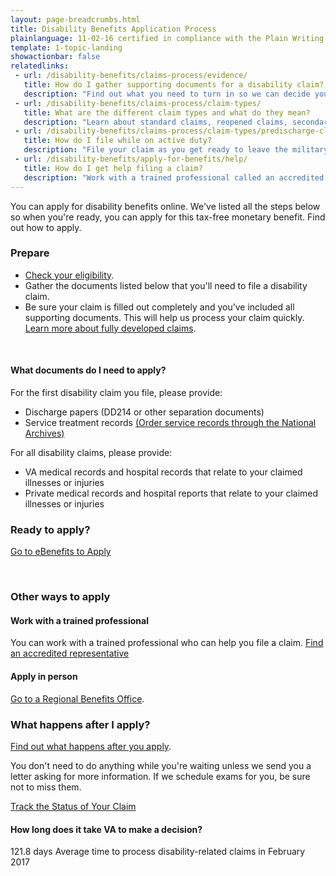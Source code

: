 ```yaml
---
layout: page-breadcrumbs.html
title: Disability Benefits Application Process
plainlanguage: 11-02-16 certified in compliance with the Plain Writing Act
template: 1-topic-landing
showactionbar: false
relatedlinks:
 - url: /disability-benefits/claims-process/evidence/
   title: How do I gather supporting documents for a disability claim? 
   description: "Find out what you need to turn in so we can decide your claim."
 - url: /disability-benefits/claims-process/claim-types/
   title: What are the different claim types and what do they mean? 
   description: "Learn about standard claims, reopened claims, secondary claims, and more."
 - url: /disability-benefits/claims-process/claim-types/predischarge-claim/
   title: How do I file while on active duty?
   description: "File your claim as you get ready to leave the military to speed up the claim decision process."
 - url: /disability-benefits/apply-for-benefits/help/
   title: How do I get help filing a claim?
   description: "Work with a trained professional called an accredited representative."
---
```


You can apply for disability benefits online. We've listed all the steps below so when you're ready, you can apply for this tax-free monetary benefit. Find out how to apply. 

### Prepare

- [Check your eligibility](/disability-benefits/eligibility).
- Gather the documents listed below that you'll need to file a disability claim.
- Be sure your claim is filled out completely and you’ve included all supporting documents. This will help us process your claim quickly. [Learn more about fully developed claims](/disability-benefits/claims-process/claim-types/fully-developed-claim/).

<div markdown="0"><br></div>

<div class="call-out" markdown="1">

#### What documents do I need to apply?

For the first disability claim you file, please provide:

- Discharge papers (DD214 or other separation documents) 
- Service treatment records [(Order service records through the National Archives)](https://www.archives.gov/veterans/military-service-records)

For all disability claims, please provide:

- VA medical records and hospital records that relate to your claimed illnesses or injuries
- Private medical records and hospital reports that relate to your claimed illnesses or injuries

</div>


### Ready to apply?

<a class="usa-button-primary va-button-primary" href="https://www.ebenefits.va.gov/ebenefits/about/feature?feature=disability-compensation">Go to eBenefits to Apply</a>

<div markdown="0"><br></div>

### Other ways to apply

#### Work with a trained professional

You can work with a trained professional who can help you file a claim.  [Find an accredited representative](/disability-benefits/apply-for-benefits/help/index.html)

#### Apply in person

[Go to a Regional Benefits Office](http://www.benefits.va.gov/benefits/offices.asp).

### What happens after I apply?

[Find out what happens after you apply](/disability-benefits/after-you-apply).

You don't need to do anything while you're waiting unless we send you a letter asking for more information. If we schedule exams for you, be sure not to miss them.

<a class="usa-button-primary" href="/disability-benefits/track-claims">Track the Status of Your Claim</a>

#### How long does it take VA to make a decision?

<div class="card information" markdown="0">
<span class="number">121.8 days</span>
<span class="description">Average time to process disability-related claims in February 2017</span>
</div>

<div markdown="0"><br></div>
